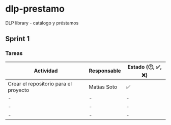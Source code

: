 # dlp-prestamo
DLP library - catálogo y préstamos

## Sprint 1
### Tareas
| Actividad | Responsable | Estado (🕐, ✅, ❌) |
| --------- | ----------- | ----------------------------- |
| Crear el repositorio para el proyecto | Matías Soto | ✅ |
| - | - | - |
| - | - | - |
| - | - | - |
